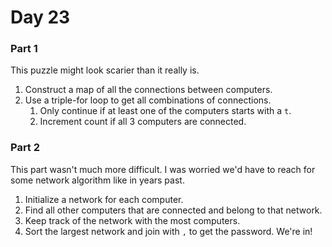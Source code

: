 # Day 23

### Part 1

This puzzle might look scarier than it really is. 

1. Construct a map of all the connections between computers.
2. Use a triple-for loop to get all combinations of connections.
   1. Only continue if at least one of the computers starts with a `t`.
   2. Increment count if all 3 computers are connected.

### Part 2

This part wasn't much more difficult. I was worried we'd have to reach for some network algorithm like in years past.

1. Initialize a network for each computer.
2. Find all other computers that are connected and belong to that network.
3. Keep track of the network with the most computers.
4. Sort the largest network and join with `,` to get the password. We're in!
